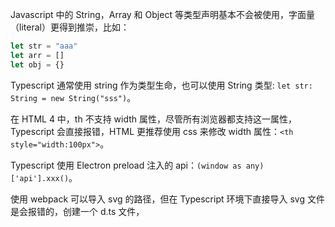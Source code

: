 Javascript 中的 String，Array 和 Object 等类型声明基本不会被使用，字面量（literal）更得到推崇，比如：

```javascript
let str = "aaa"
let arr = []
let obj = {}
```

Typescript 通常使用 string 作为类型生命，也可以使用 String 类型: `let str: String = new String("sss")`。

在 HTML 4 中，th 不支持 width 属性，尽管所有浏览器都支持这一属性，Typescript 会直接报错，HTML 更推荐使用 css 来修改 width 属性：`<th style="width:100px">`。

Typescript 使用 Electron preload 注入的 api：`(window as any)['api'].xxx()`。

使用 webpack 可以导入 svg 的路径，但在 Typescript 环境下直接导入 svg 文件是会报错的，创建一个 d.ts 文件，
